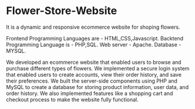 # Flower-Store-Website
It is a dynamic and responsive ecommerce website for shoping flowers.

Frontend Programming Languages are - HTML,CSS,Javascript.
Backtend Programming Language is - PHP,SQL.
Web server - Apache.
Database - MYSQL.

  We developed an ecommerce website that enabled users to browse and purchase different types of flowers. We implemented a secure login system that enabled users to create accounts, view their order history, and save their preferences. We built the server-side components using PHP and MySQL to create a database for storing product information, user data, and order history. We also implemented features like a shopping cart and checkout process to make the website fully functional.

